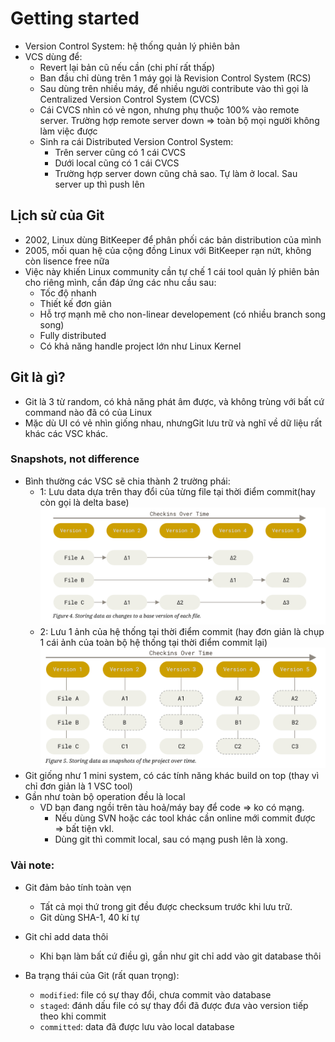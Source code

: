 # Getting started
- Version Control System: hệ thống quản lý phiên bản
- VCS dùng để:
    - Revert lại bản cũ nếu cần (chi phí rất thấp)
    - Ban đầu chỉ dùng trên 1 máy gọi là Revision Control System (RCS)
    - Sau dùng trên nhiều máy, để nhiều người contribute vào thì gọi là Centralized Version Control System (CVCS)
    - Cái CVCS nhìn có vẻ ngon, nhưng phụ thuộc 100% vào remote server. Trường hợp remote server down => toàn bộ mọi người không làm việc được
    - Sinh ra cái Distributed Version Control System:
        - Trên server cũng có 1 cái CVCS
        - Dưới local cũng có 1 cái CVCS
        - Trường hợp server down cũng chả sao. Tự làm ở local. Sau server up thì push lên

## Lịch sử của Git
- 2002, Linux dùng BitKeeper để phân phối các bản distribution của mình
- 2005, mối quan hệ của cộng đồng Linux với BitKeeper rạn nứt, không còn lisence free nữa
- Việc này khiến Linux community cần tự chế 1 cái tool quản lý phiên bản cho riêng mình, cần đáp ứng các nhu cầu sau:
    - Tốc độ nhanh
    - Thiết kế đơn giản
    - Hỗ trợ mạnh mẽ cho non-linear developement (có nhiều branch song song)
    - Fully distributed
    - Có khả năng handle project lớn như Linux Kernel
## Git là gì?
- Git là 3 từ random, có khả năng phát âm được, và không trùng với bất cứ command nào đã có của Linux
- Mặc dù UI có vẻ nhìn giống nhau, nhưngGit lưu trữ và nghĩ về dữ liệu rất khác các VSC khác.

### Snapshots, not difference
- Bình thường các VSC sẽ chia thành 2 trường phái:
    - 1: Lưu data dựa trên thay đổi của từng file tại thời điểm commit(hay còn gọi là delta base)
    ![](images/progit_delta-base-store.png)
    - 2: Lưu 1 ảnh của hệ thống tại thời điểm commit (hay đơn giản là chụp 1 cái ảnh của toàn bộ hệ thống tại thời điểm commit lại)
    ![](images/progit_snapshot-base-store.png)
- Git giống như 1 mini system, có các tính năng khác build on top (thay vì chỉ đơn giản là 1 VSC tool)
- Gần như toàn bộ operation đều là local
    - VD bạn đang ngồi trên tàu hoả/máy bay để code => ko có mạng.
        - Nếu dùng SVN hoặc các tool khác cần online mới commit được => bất tiện vkl.
        - Dùng git thì commit local, sau có mạng push lên là xong.

### Vài note:
- Git đảm bảo tính toàn vẹn
    - Tất cả mọi thứ trong git đều được checksum trước khi lưu trữ.
    - Git dùng SHA-1, 40 kí tự

- Git chỉ add data thôi
    - Khi bạn làm bất cứ điều gì, gần như git chỉ add vào git database thôi
- Ba trạng thái của Git (rất quan trọng):
    - `modified`: file có sự thay đổi, chưa commit vào database
    - `staged`: đánh dấu file có sự thay đổi đã được đưa vào version tiếp theo khi commit
    - `committed`: data đã được lưu vào local database


